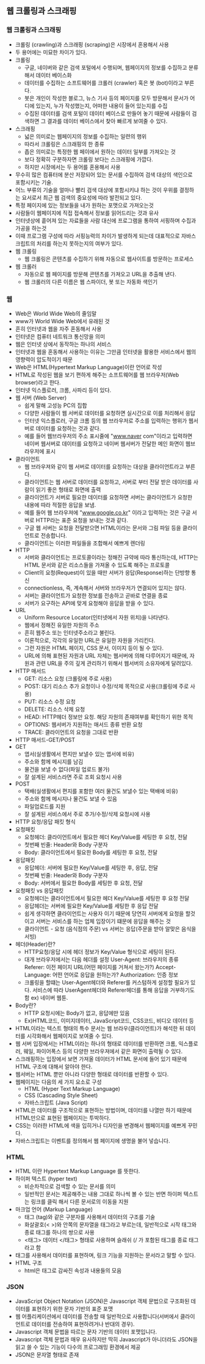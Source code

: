 ## 웹 크롤링과 스크래핑
### 웹 크롤링과 스크래핑
- 크롤링 (crawling)과 스크래핑 (scraping)은 시장에서 혼용해서 사용
- 두 용어에는 미묘한 차이가 있다.
- 크롤링
    - 구글, 네이버와 같은 검색 포털에서 수행되며, 웹페이지의 정보를 수집하고 분류해서 데이터 베이스화
    - 데이터를 수집하는 소프트웨어를 크롤러 (crawler) 혹은 봇 (bot)이라고 부른다.
    - 봇은 개인이 작성한 블로그, 뉴스 기사 등의 페이지를 모두 방문해서 문서가 어디에 있는지, 누가 작성했는지, 어떠한 내용이 들어 있는지를 수집
    - 수집된 데이터를 검색 포털이 데이터 베이스로 만들어 놓기 때문에 사람들이 검색하면 그 결과를 데이터 베이스에서 찾아 빠르게 보여줄 수 있다.
- 스크래핑
    - 넓은 의미로는 웹페이지의 정보를 수집하는 일련의 행위
    - 따라서 크롤링은 스크래핑의 한 종류
    - 좁은 의미로는 특정한 웹 페이에서 원하는 데이터 일부를 가져오는 것
    - 보다 정확히 구분하자면 크롤링 보다는 스크래핑에 가깝다.
    - 하지만 시장에서는 두 용어를 혼용해서 사용
- 무수히 많은 컴퓨터에 분산 저장되어 있는 문서를 수집하여 검색 대상의 색인으로 포함시키는 기술.
- 어느 부류의 기술을 얼마나 빨리 검색 대상에 포함시키냐 하는 것이 우위를 결정하는 요서로서 최근 웹 검색의 중요성에 따라 발전되고 있다.
- 특정 페이지에 있는 정보들을 내가 원하는 포맷으로 가져오는것
- 사람들이 웹페이지에 직접 접속해서 정보를 읽어드리는 것과 유사
- 인터넷상에 흩어져 있는 자료들을 사람 대신에 프로그램을 통하여 서핑하며 수집과 가공을 하는것
- 이때 프로그램 구성에 따라 서핑능력의 차이가 발생하게 되는데 대표적으로 자바스크립트의 처리를 하는지 못하는지의 여부가 있다.
- 웹 크롤링
    - 웹 크롤링은 콘텐츠를 수집하기 위해 자동으로 웹사이트를 방문하는 프로세스
- 웹 크롤러
    - 자동으로 웹 페이지를 방문해 콘텐츠를 가져오고 URL을 추출해 낸다.
    - 웹 크롤러의 다른 이름은 웹 스파이더, 봇 또는 자동화 색인기

### 웹
- Web은 World Wide Web의 줄임말
- www가 World Wide Web에서 유래된 것
- 흔히 인터넷과 웹을 자주 혼동해서 사용
- 인터넷은 컴퓨터 네트워크 통신망을 의미
- 웹은 인터넷 상에서 동작하는 하나의 서비스
- 인터넷과 웹을 혼동해서 사용하는 이유는 그만큼 인터넷을 활용한 서비스에서 웹의 영향력이 압도적이기 때문
- Web은 HTML(Hypertext Markup Language)이란 언어로 작성
- HTML로 작성된 웹을 보기 편하게 해주는 소프트웨어를 웹 브라우저(Web browser)라고 한다.
- 인터넷 익스플로러, 크롬, 사파리 등이 있다.
- 웹 서버 (Web Server)
    - 쉽게 말해 고성능 PC의 집합
    - 다양한 사람들이 웹 서버로 데이터를 요청하면 실시간으로 이를 처리해서 응답
    - 인터넷 익스플로러, 구글 크롬 등의 웹 브라우저로 주소를 입력하는 행위가 웹서버로 데이터를 요청하는 것과 같다.
    - 예를 들어 웹브라우저의 주소 표시줄에 "www.naver com"이라고 입력하면 네이버 웹서버로 데이터를 요청하고 네이버 웹서버가 전달한 메인 화면이 웹브라우저에 표시
- 클라이언트
    - 웹 브라우져와 같이 웹 서버로 데이터를 요청하는 대상을 클라이언트라고 부른다.
    - 클라이언트는 웹 서버로 데이터를 요청하고, 서버로 부터 전달 받은 데이터를 사람이 읽기 좋은 형태로 화면에 출력
    - 클라이언트가 서버로 필요한 데이터를 요청하면 서버는 클라이언트가 요청한 내용에 따라 적절한 응답을 보냄.
    - 예를 들어 웹 브라우져에 "www.google.co.kr" 이라고 입력하는 것은 구글 서버로 HTTP라는 표준 요청을 보내는 것과 같다.
    - 구글 웹 서버는 요청을 전달받으면 HTML이라는 문서와 그림 파일 등을 클라이언트로 전송합니다.
    - 클라이언트는 이러한 파일들을 조합해서 예쁘게 렌더링
- HTTP
    - 서버와 클라이언트는 프로토콜이라는 정해진 규약에 따라 통신하는데, HTTP는 HTML 문서와 같은 리소스들을 가져올 수 있도록 해주는 프로토콜
    - Client의 요청(Request)이 있을 때만 서버가 응답(Response)하는 단방향 통신
    - connectionless, 즉, 계속해서 서버와 브라우저가 연결되어 있지는 않다.
    - 서버는 클라이언트가 요청한 정보를 전송하고 곧바로 연결을 종료
    - 서버가 요구하는 API에 맞게 요청해야 응답을 받을 수 있다.
- URL
    - Uniform Resource Locator(인터넷에서 자원 위치)을 나타낸다.
    - 웹에서 정해진 유일한 자원의 주소
    - 흔히 웹주소 또는 인터넷주소라고 불린다.
    - 이론적으로, 각각의 유일한 URL은 유일한 자원을 가리킨다.
    - 그런 자원은 HTML 페이지, CSS 문서, 이미지 등이 될 수 있다.
    - URL에 의해 표현된 자원과 URL 자체는 웹서버에 의해 다루어지기 때문에, 자원과 관련 URL을 주의 깊게 관리하기 위해서 웹서버의 소유자에게 달려있다.
- HTTP 매서드
    - GET: 리소스 요청 (크롤링에 주로 사용)
    - POST: 대기 리소스 추가 요청이나 수정/삭제 목적으로 사용(크롤링에 주로 사용)
    - PUT: 리소스 수정 요청
    - DELETE: 리소스 삭제 요청
    - HEAD: HTTP헤더 정보만 요청. 해당 자원의 존재여부를 확인하기 위한 목적
    - OPTIONS: 웹서버가 지원하는 매서드 종류 반환 요청
    - TRACE: 클라이언트의 요청을 그대로 반환
- HTTP 매서드-GET/POST
- GET
    - 엽서(실생활에서 편지만 보낼수 있는 엽서에 비유)
    - 주소와 함께 메시지를 남김
    - 물건을 보낼 수 없다(파일 업로드 불가)
    - 잘 설계된 서비스라면 주로 조회 요청시 사용
- POST
    - 택배(실생활에서 편지를 포함한 여러 물건도 보낼수 있는 택배에 비유)
    - 주소와 함께 메시지나 물건도 보낼 수 있음
    - 파일업로드를 지원
    - 잘 설계된 서비스에서 주로 추가/수정/삭제 요청시에 사용
- HTTP 요청/응답 패킷 형식
- 요청패킷
    - 요청헤더: 클라이언트에서 필요한 헤더 Key/Value를 세팅한 후 요청, 전달
    - 첫번째 빈줄: Header와 Body 구분자
    - Body: 클라이언트에서 필요한 Body를 세팅한 후 요청, 전달
- 응답패킷
    - 응답헤더: 서버에 필요한 Key/Value를 세팅한 후, 응답, 전달
    - 첫번째 빈줄: Header와 Body 구분자
    - Body: 서버에서 필요한 Body를 세팅한 후 요청, 전달
- 요청패킷 vs 응답패킷
    - 요청헤더는 클라이언트에서 필요한 헤더 Key/Value를 세팅한 후 요청 전달
    - 응답헤더는 서버에 필요한 Key/Value를 세팅한 후 응답 전달
    - 쉽게 생각하면 클라이언트는 사용자 이기 때문에 당연히 서버에게 요청을 할것이고 서버는 서비스를 하는 업체 입장이기 떄문에 응답을 해주는 것
    - 클라이언트 - 요청 (음식점의 주문) vs 서버는 응답(주문을 받아 알맞은 음식을 서빙)
- 헤더(Header)란?
    - HTTP요청/응답 시에 헤더 정보가 Key/Value 형식으로 세팅이 된다.
    - 대개 브라우저에서는 다음 헤더를 설정
        User-Agent: 브라우저의 종류
        Referer: 이전 페이지 URL(어떤 페이지를 거쳐서 왔는가?)
        Accept-Language: 어떤 언어로 응답을 원하는가?
        Authorization: 인증 정보
    - 크롤링을 할떄는 User-Agent헤더와 Referer를 커스텀하게 설정할 필요가 있다.
        서비스에 따라 UserAgent헤더와 Referer헤더를 통해 응답을 거부하기도 함
        ex) 네이버 웹툰.
- Body란?
    - HTTP 요청시에는 Body가 없고, 응답에만 있음
    - Ex)HTML코드, 이미지데이터, JavaScript코드, CSS코드, 비디오 데이터 등
- HTML이라는 텍스트 형태의 특수 문서는 웹 브라우(클라이언트)가 해석한 뒤 데이터를 시각화해서 웹페이지로 보여줄 수 있다.
- 웹 서버 입장에서는 HTML이라는 하나의 형태로 데이터를 반환하면 크롬, 익스플로러, 웨일, 파이어폭스 등의 다양한 브라우져에서 같은 화면이 출력될 수 있다.
- 스크래핑하는 입장에서 보면 가져올 데이터가 HTML 문서에 들어 있기 때문에 HTML 구조에 대해서 알아야 한다.
- 웹서버는 HTML 뿐만 아니라 다양한 형태로 데이터를 반환할 수 있다.
- 웹페이지는 다음의 세 가지 요소로 구성
    - HTML (Hyper Text Markup Language)
    - CSS (Cascading Style Sheet)
    - 자바스크립트 (Java Script)
- HTML은 데이터를 구조적으로 표현하는 방법이며, 데이터를 나열만 하기 때문에 HTML만으로 표현된 웹페이지는 투박하다.
- CSS는 이러한 HTML에 색을 입히거나 디자인을 변경해서 웹페이지를 예쁘게 꾸민다.
- 자바스크립트는 이벤트를 정의해서 웹 페이지에 생명을 불어 넣습니다.

### HTML
- HTML 이란 Hypertext Markup Language 를 뜻한다.
- 하이퍼 텍스트 (hyper text)
    - 비순차적으로 검색할 수 있는 문서를 의미
    - 일반적인 문서는 제공해주는 내용 그대로 하나씩 볼 수 있는 반면 하이퍼 텍스트는 링크를 클릭 해서 다른 문서로의 이동을 지원
- 마크업 언어 (Markup Language)
    - 태그 (tag)와 같은 구분자를 사용해서 데이터의 구조를 기술
    - 화살괄호(< >)와 안쪽의 문자열을 태그라고 부르는데, 일반적으로 시작 태그와 종료 태그를 하나의 쌍으로 사용
    - <태그> 데이터 </태그> 형태로 사용하며 슬래쉬 (/ 가 포함된 태그를 종료 태그라고 함
- 태그를 사용해서 데이터를 표현하며, 링크 기능을 지원하는 문서라고 말할 수 있다.
- HTML 구조
    - html은 태그로 감싸진 속성과 내용들의 모음

### JSON
- JavaScript Object Notation (JSON)은 Javascript 객체 문법으로 구조화된 데이터를 표현하기 위한 문자 기반의 표준 포맷
- 웹 어플리케이션에서 데이터를 전송할 때 일반적으로 사용합니다(서버에서 클라이언트로 데이터를 전송하여 표현하려거나 반대의 경우).
- Javascript 객체 문법을 따르는 문자 기반의 데이터 포맷입니다.
- Javascript 객체 문법과 매우 유사하지만 딱히 Javascript가 아니더라도 JSON을 읽고 쓸 수 있는 기능이 다수의 프로그래밍 환경에서 제공
- JSON은 문자열 형태로 존재